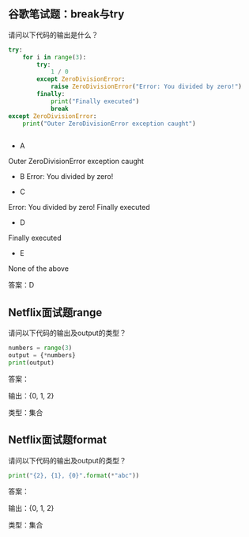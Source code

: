 

## 谷歌笔试题：break与try

请问以下代码的输出是什么？

```python
try:
    for i in range(3):
        try:
            1 / 0
        except ZeroDivisionError:
            raise ZeroDivisionError("Error: You divided by zero!")
        finally:
            print("Finally executed")
            break
except ZeroDivisionError:
    print("Outer ZeroDivisionError exception caught")
	
```

- A 

Outer ZeroDivisionError exception caught

- B
Error: You divided by zero!

- C

Error: You divided by zero!
Finally executed

- D

Finally executed
- E

None of the above

答案：D

## Netflix面试题range

请问以下代码的输出及output的类型？

```python
numbers = range(3)
output = {*numbers}
print(output)

```

答案：

输出：{0, 1, 2}

类型：集合


## Netflix面试题format


请问以下代码的输出及output的类型？

```python
print("{2}, {1}, {0}".format(*"abc"))
```

答案：

输出：{0, 1, 2}

类型：集合